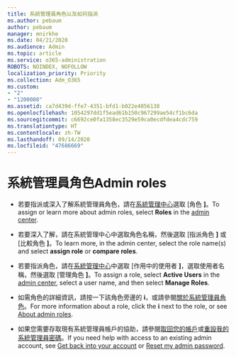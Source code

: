 ```yaml
---
title: 系統管理員角色以及如何指派
ms.author: pebaum
author: pebaum
manager: mnirkhe
ms.date: 04/21/2020
ms.audience: Admin
ms.topic: article
ms.service: o365-administration
ROBOTS: NOINDEX, NOFOLLOW
localization_priority: Priority
ms.collection: Adm_O365
ms.custom:
- "2"
- "1200008"
ms.assetid: ca7d439d-ffe7-4351-bfd1-b022e4056138
ms.openlocfilehash: 1054297dd1f5ead61b150c967299ae54cf1bc6da
ms.sourcegitcommit: c6692ce0fa1358ec3529e59ca0ecdfdea4cdc759
ms.translationtype: HT
ms.contentlocale: zh-TW
ms.lasthandoff: 09/14/2020
ms.locfileid: "47686669"
---
```

# <a name="admin-roles"></a><span data-ttu-id="f1049-102">系統管理員角色</span><span class="sxs-lookup"><span data-stu-id="f1049-102">Admin roles</span></span>

- <span data-ttu-id="f1049-103">若要指派或深入了解系統管理員角色，請在[系統管理中心](https://admin.microsoft.com/Adminportal/Home#/roles)選取 [角色 **]**。</span><span class="sxs-lookup"><span data-stu-id="f1049-103">To assign or learn more about admin roles, select **Roles** in the [admin center](https://admin.microsoft.com/Adminportal/Home#/roles).</span></span>

- <span data-ttu-id="f1049-104">若要深入了解，請在系統管理中心中選取角色名稱，然後選取 [指派角色 **]** 或 [比較角色 **]**。</span><span class="sxs-lookup"><span data-stu-id="f1049-104">To learn more, in the admin center, select the role name(s) and select **assign role** or **compare roles**.</span></span>

- <span data-ttu-id="f1049-105">若要指派角色，請在[系統管理中心](https://admin.microsoft.com/Adminportal/Home#/users)中選取 [作用中的使用者 **]**，選取使用者名稱，然後選取 [管理角色 **]**。</span><span class="sxs-lookup"><span data-stu-id="f1049-105">To assign a role, select **Active Users** in the [admin center](https://admin.microsoft.com/Adminportal/Home#/users), select a user name, and then select  **Manage Roles**.</span></span>

- <span data-ttu-id="f1049-106">如需角色的詳細資訊，請按一下該角色旁邊的 **i**，或請參閱[關於系統管理員角色](https://docs.microsoft.com/microsoft-365/admin/add-users/about-admin-roles)。</span><span class="sxs-lookup"><span data-stu-id="f1049-106">For more information about a role, click the **i** next to the role, or see [About admin roles](https://docs.microsoft.com/microsoft-365/admin/add-users/about-admin-roles).</span></span>

- <span data-ttu-id="f1049-107">如果您需要存取現有系統管理員帳戶的協助，請參閱[取回您的帳戶](https://passwordreset.microsoftonline.com/)或[重設我的系統管理員密碼](https://docs.microsoft.com/microsoft-365/admin/add-users/reset-passwords#reset-my-admin-password)。</span><span class="sxs-lookup"><span data-stu-id="f1049-107">If you need help with access to an existing admin account, see [Get back into your account](https://passwordreset.microsoftonline.com/) or [Reset my admin password](https://docs.microsoft.com/microsoft-365/admin/add-users/reset-passwords#reset-my-admin-password).</span></span>
